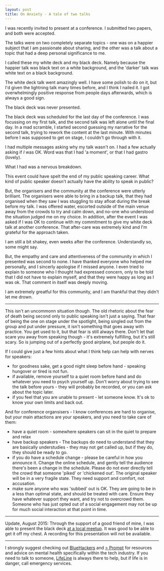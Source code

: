 ```yaml
---
layout: post
title: On Anxiety - A tale of two talks
---
```


I was recently invited to present at a conference. I submitted two papers, and both were accepted. 

The talks were on two completely separate topics - one was on a happier subject that I am passionate about sharing, and the other was a talk about a topic that had a deep personal significance to me.

I called these my white deck and my black deck. Namely because the happier talk was black text on a white background, and the 'darker' talk was white text on a black background. 

The white deck talk went amazingly well. I have some polish to do on it, but I'd given the lightning talk many times before, and I think I nailed it. I got overwhelmingly positive response from people days afterwards, which is always a good sign.

The black deck was never presented. 

The black deck was scheduled for the last day of the conference. I was focussing on my first talk, and the second talk was left alone until the final day. In a mad scramble, I started second guessing my narrative for the second talk, trying to rework the content at the last minute. With minutes before I was supposed to get on stage, I couldn't go through with it.

I had multiple messages asking why my talk wasn't on. I had a few actually asking if *I* was OK. Word was that I had 'a moment', or that I had gastro (lovely). 

What I had was a nervous breakdown. 

This event could have spelt the end of my public speaking career. What kind of public speaker doesn't actually have the ability to speak in public?

But, the organisers and the community at the conference were utterly brilliant. The organisers were able to bring in a backup talk, that they had organised when they saw I was stuggling to stay afloat during the break before my talk.  I was offered water, escorted outside of the main venue away from the crowds to try and calm down, and no-one who understood the situation judged me on my choice. In addition, after the event I was asked if I was OK to continue with my commitment to give my white deck talk at another conference. That after-care was extremely kind and I'm grateful for the approach taken. 

I am still a bit shakey, even weeks after the conference. Understandly so, some might say. 

But, the empathy and care and attentiveness of the community in which I presented was second to none. I have thanked everyone who helped me personally, and I sincerly apologise if I missed anyone. I even tried to explain to someone who I thought had expressed concern, only to be told that I did not have to explain myself, and that they were happy as long as I was ok. That comment in itself was deeply moving. 

I am extremely greatful for this community, and I am thankful that they didn't let me drown. 

-----


This isn't an uncommonn situation though. The old rhetoric about the fear of death being second only to public speaking isn't just a saying. That fear of being the one on stage under the spotlight, being singled out from the group and put under pressure, it isn't something that goes away with practice. You get used to it, but that fear is still always there. Don't let that scare you away from speaking though - it's extremely fulfilling, but it's still scary. So is jumping out of a perfectly good airplane, but people do it. 

If I could give just a few hints about what I think help can help with nerves for speakers: 

* for goodness sake, get a good night sleep before hand - speaking hungover or tired is not fun.
* if available, remove yourself to a quiet room before hand and do whatever you need to psych yourself up. Don't worry about trying to see the talk before yours - they will probably be recorded, or you can ask about the topic later. 
* if you feel that you are unable to present - let someone know. It's ok to know your own limits and back out. 


And for conference organsisers - I know conferences are hard to organise, but your main attactions are your speakers, and you need to take care of them:

* have a quiet room - somewhere speakers can sit in the quiet to prepare and relax
* have backup speakers - The backups do need to understand that they are basically understudies - they may not get called up, but if they do, they should be ready to go.
* if you do have a schedule change - please be careful in how you announce it. Change the online schedule, and gently tell the audience there's been a change in the schedule. Please do not ever directly tell the crowd that someone 'piked' or 'chickened out'. The original speaker will be in a very fragile state. They need support and comfort, not accusation. 
* make sure anyone who was 'subbed' out is OK. They are going to be in a less than optimal state, and should be treated with care. Ensure they have whatever support they want, and try not to overcrowd them. Someone who has just opted out of a social engagement may not be up for much social interaction at that point in time.


----

Update, August 2015: Through the support of a good friend of mine, I was able to present the black deck [at a local meetup](http://www.meetup.com/SydPHP/events/223175230/). It was good to be able to get it off my chest. A recording for this presentation will not be available. 

----

I strongly suggest checking out [BlueHackers](http://bluehackers.org/) and [> Prompt](http://mhprompt.org/) for resources and advice on mental health specifically within the tech industry. If you need to talk to someone, [LifeLine](https://www.lifeline.org.au/) is always there to help, but if life is in danger, call emergency services.



